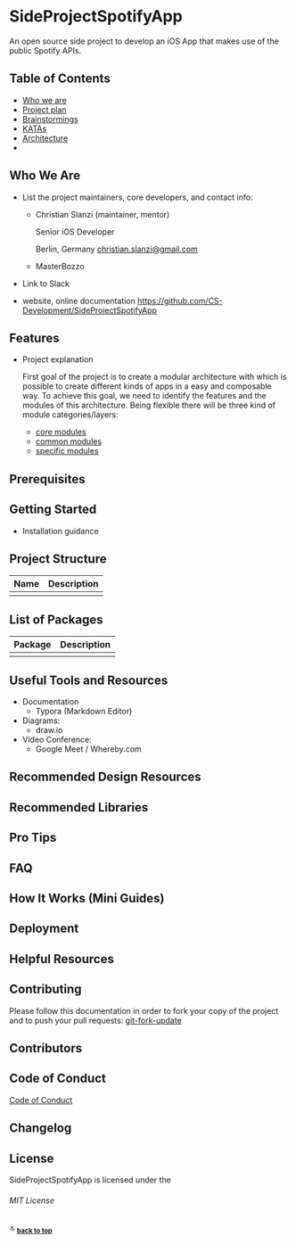 # SideProjectSpotifyApp
An open source side project to develop an iOS App that makes use of the public Spotify APIs.



## Table of Contents

- [Who we are](#who-we-are)
- [Project plan](Docs/ProjectPlan/000_ProjectPlan.md)
- [Brainstormings](Docs/Brainstormings/000_Brainstormings.md)
- [KATAs](Docs/Katas/000_Katas.md)
- [Architecture](Docs/Architecture/000_Architecture.md)
- [](#)

## Who We Are

* List the project maintainers, core developers, and contact info:

  - Christian Slanzi (maintainer, mentor)

    Senior iOS Developer

    Berlin, Germany
    christian.slanzi@gmail.com

  - MasterBozzo

* Link to Slack

* website, online documentation
  https://github.com/CS-Development/SideProjectSpotifyApp 

## Features

* Project explanation

  First goal of the project is to create a modular architecture with which is possible to create different kinds of apps in a easy and composable way. To achieve this goal, we need to identify the features and the modules of this architecture. Being flexible there will be three kind of module categories/layers: 

  - [core modules](Docs/Modules/000_CoreModules.md)
  - [common modules](Docs/Modules/001_CommonModules.md) 
  - [specific modules](Docs/Modules/002_SpecificModules.md)

## Prerequisites

## Getting Started

* Installation guidance

## Project Structure

| Name | Description |
| ---- | ----------- |
|      |             |

## List of Packages

| Package | Description |
| ------- | ----------- |
|         |             |

## Useful Tools and Resources

- Documentation
  - Typora (Markdown Editor)
- Diagrams:
  - draw.io
- Video Conference:
  - Google Meet / Whereby.com 

## Recommended Design Resources

## Recommended Libraries

## Pro Tips

## FAQ

## How It Works (Mini Guides)

## Deployment

## Helpful Resources

## Contributing

Please follow this documentation in order to fork your copy of the project and to push your pull requests:
[git-fork-update](Docs/git-fork-update/gistfile1.md)

## Contributors

## Code of Conduct

[Code of Conduct](./CODE_OF_CONDUCT.md)

## Changelog

## License  

SideProjectSpotifyApp is licensed under the

###### MIT License

:top: <sub>[**back to top**](#table-of-contents)</sub>

